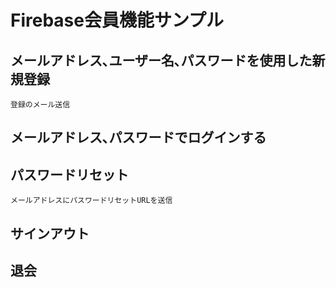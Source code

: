 # Firebase会員機能サンプル

## メールアドレス､ユーザー名､パスワードを使用した新規登録
    登録のメール送信
## メールアドレス､パスワードでログインする

## パスワードリセット
    メールアドレスにパスワードリセットURLを送信
## サインアウト

## 退会
